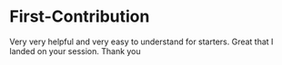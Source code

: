 # First-Contribution
Very very helpful and very easy to understand for starters.
Great that I landed on your session. Thank you

